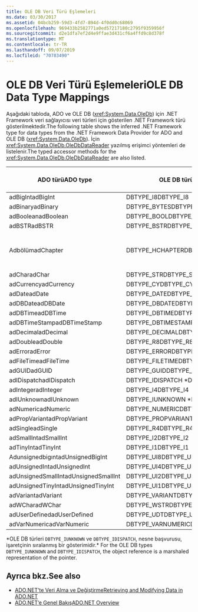 ```yaml
---
title: OLE DB Veri Türü Eşlemeleri
ms.date: 03/30/2017
ms.assetid: 04bcb259-59d3-4fd7-894d-4f0dd0c68069
ms.openlocfilehash: 969433b2582771a0ed57217180c2795f9359956f
ms.sourcegitcommit: d2e1dfa7ef2d4e9ffae3d431cf6a4ffd9c8d378f
ms.translationtype: MT
ms.contentlocale: tr-TR
ms.lasthandoff: 09/07/2019
ms.locfileid: "70783490"
---
```

# <a name="ole-db-data-type-mappings"></a><span data-ttu-id="d525c-102">OLE DB Veri Türü Eşlemeleri</span><span class="sxs-lookup"><span data-stu-id="d525c-102">OLE DB Data Type Mappings</span></span>
<span data-ttu-id="d525c-103">Aşağıdaki tabloda, ADO ve OLE DB (<xref:System.Data.OleDb>) için .NET Framework veri sağlayıcısı veri türleri için gösterilen .NET Framework türü gösterilmektedir.</span><span class="sxs-lookup"><span data-stu-id="d525c-103">The following table shows the inferred .NET Framework type for data types from the .NET Framework Data Provider for ADO and OLE DB (<xref:System.Data.OleDb>).</span></span> <span data-ttu-id="d525c-104">İçin <xref:System.Data.OleDb.OleDbDataReader> yazılmış erişimci yöntemleri de listelenir.</span><span class="sxs-lookup"><span data-stu-id="d525c-104">The typed accessor methods for the <xref:System.Data.OleDb.OleDbDataReader> are also listed.</span></span>  
  
|<span data-ttu-id="d525c-105">ADO türü</span><span class="sxs-lookup"><span data-stu-id="d525c-105">ADO type</span></span>|<span data-ttu-id="d525c-106">OLE DB türü</span><span class="sxs-lookup"><span data-stu-id="d525c-106">OLE DB type</span></span>|<span data-ttu-id="d525c-107">.NET Framework türü</span><span class="sxs-lookup"><span data-stu-id="d525c-107">.NET Framework type</span></span>|<span data-ttu-id="d525c-108">Türü belirlenmiş erişimci .NET Framework</span><span class="sxs-lookup"><span data-stu-id="d525c-108">.NET Framework typed accessor</span></span>|  
|--------------|-----------------|----------------------------------------------------------------------|--------------------------------------------------------------------------------|  
|<span data-ttu-id="d525c-109">adBigInt</span><span class="sxs-lookup"><span data-stu-id="d525c-109">adBigInt</span></span>|<span data-ttu-id="d525c-110">DBTYPE_I8</span><span class="sxs-lookup"><span data-stu-id="d525c-110">DBTYPE_I8</span></span>|<span data-ttu-id="d525c-111">Int64</span><span class="sxs-lookup"><span data-stu-id="d525c-111">Int64</span></span>|<span data-ttu-id="d525c-112">GetInt64()</span><span class="sxs-lookup"><span data-stu-id="d525c-112">GetInt64()</span></span>|  
|<span data-ttu-id="d525c-113">adBinary</span><span class="sxs-lookup"><span data-stu-id="d525c-113">adBinary</span></span>|<span data-ttu-id="d525c-114">DBTYPE_BYTES</span><span class="sxs-lookup"><span data-stu-id="d525c-114">DBTYPE_BYTES</span></span>|<span data-ttu-id="d525c-115">Byte[]</span><span class="sxs-lookup"><span data-stu-id="d525c-115">Byte[]</span></span>|<span data-ttu-id="d525c-116">GetBytes ()</span><span class="sxs-lookup"><span data-stu-id="d525c-116">GetBytes()</span></span>|  
|<span data-ttu-id="d525c-117">adBoolean</span><span class="sxs-lookup"><span data-stu-id="d525c-117">adBoolean</span></span>|<span data-ttu-id="d525c-118">DBTYPE_BOOL</span><span class="sxs-lookup"><span data-stu-id="d525c-118">DBTYPE_BOOL</span></span>|<span data-ttu-id="d525c-119">Boole değeri</span><span class="sxs-lookup"><span data-stu-id="d525c-119">Boolean</span></span>|<span data-ttu-id="d525c-120">GetBoolean ()</span><span class="sxs-lookup"><span data-stu-id="d525c-120">GetBoolean()</span></span>|  
|<span data-ttu-id="d525c-121">adBSTR</span><span class="sxs-lookup"><span data-stu-id="d525c-121">adBSTR</span></span>|<span data-ttu-id="d525c-122">DBTYPE_BSTR</span><span class="sxs-lookup"><span data-stu-id="d525c-122">DBTYPE_BSTR</span></span>|<span data-ttu-id="d525c-123">Dize</span><span class="sxs-lookup"><span data-stu-id="d525c-123">String</span></span>|<span data-ttu-id="d525c-124">GetString ()</span><span class="sxs-lookup"><span data-stu-id="d525c-124">GetString()</span></span>|  
|<span data-ttu-id="d525c-125">Adbölüm</span><span class="sxs-lookup"><span data-stu-id="d525c-125">adChapter</span></span>|<span data-ttu-id="d525c-126">DBTYPE_HCHAPTER</span><span class="sxs-lookup"><span data-stu-id="d525c-126">DBTYPE_HCHAPTER</span></span>|<span data-ttu-id="d525c-127">İle `DataReader`desteklenir.</span><span class="sxs-lookup"><span data-stu-id="d525c-127">Supported through the `DataReader`.</span></span> <span data-ttu-id="d525c-128">Bkz. [DataReader kullanarak veri alma](retrieving-data-using-a-datareader.md).</span><span class="sxs-lookup"><span data-stu-id="d525c-128">See [Retrieving Data Using a DataReader](retrieving-data-using-a-datareader.md).</span></span>|<span data-ttu-id="d525c-129">GetValue ()</span><span class="sxs-lookup"><span data-stu-id="d525c-129">GetValue()</span></span>|  
|<span data-ttu-id="d525c-130">adChar</span><span class="sxs-lookup"><span data-stu-id="d525c-130">adChar</span></span>|<span data-ttu-id="d525c-131">DBTYPE_STR</span><span class="sxs-lookup"><span data-stu-id="d525c-131">DBTYPE_STR</span></span>|<span data-ttu-id="d525c-132">Dize</span><span class="sxs-lookup"><span data-stu-id="d525c-132">String</span></span>|<span data-ttu-id="d525c-133">GetString ()</span><span class="sxs-lookup"><span data-stu-id="d525c-133">GetString()</span></span>|  
|<span data-ttu-id="d525c-134">adCurrency</span><span class="sxs-lookup"><span data-stu-id="d525c-134">adCurrency</span></span>|<span data-ttu-id="d525c-135">DBTYPE_CY</span><span class="sxs-lookup"><span data-stu-id="d525c-135">DBTYPE_CY</span></span>|<span data-ttu-id="d525c-136">Ondalık</span><span class="sxs-lookup"><span data-stu-id="d525c-136">Decimal</span></span>|<span data-ttu-id="d525c-137">GetDecimal ()</span><span class="sxs-lookup"><span data-stu-id="d525c-137">GetDecimal()</span></span>|  
|<span data-ttu-id="d525c-138">adDate</span><span class="sxs-lookup"><span data-stu-id="d525c-138">adDate</span></span>|<span data-ttu-id="d525c-139">DBTYPE_DATE</span><span class="sxs-lookup"><span data-stu-id="d525c-139">DBTYPE_DATE</span></span>|<span data-ttu-id="d525c-140">DateTime</span><span class="sxs-lookup"><span data-stu-id="d525c-140">DateTime</span></span>|<span data-ttu-id="d525c-141">GetDateTime()</span><span class="sxs-lookup"><span data-stu-id="d525c-141">GetDateTime()</span></span>|  
|<span data-ttu-id="d525c-142">adDBDate</span><span class="sxs-lookup"><span data-stu-id="d525c-142">adDBDate</span></span>|<span data-ttu-id="d525c-143">DBTYPE_DBDATE</span><span class="sxs-lookup"><span data-stu-id="d525c-143">DBTYPE_DBDATE</span></span>|<span data-ttu-id="d525c-144">DateTime</span><span class="sxs-lookup"><span data-stu-id="d525c-144">DateTime</span></span>|<span data-ttu-id="d525c-145">GetDateTime()</span><span class="sxs-lookup"><span data-stu-id="d525c-145">GetDateTime()</span></span>|  
|<span data-ttu-id="d525c-146">adDBTime</span><span class="sxs-lookup"><span data-stu-id="d525c-146">adDBTime</span></span>|<span data-ttu-id="d525c-147">DBTYPE_DBTIME</span><span class="sxs-lookup"><span data-stu-id="d525c-147">DBTYPE_DBTIME</span></span>|<span data-ttu-id="d525c-148">DateTime</span><span class="sxs-lookup"><span data-stu-id="d525c-148">DateTime</span></span>|<span data-ttu-id="d525c-149">GetDateTime()</span><span class="sxs-lookup"><span data-stu-id="d525c-149">GetDateTime()</span></span>|  
|<span data-ttu-id="d525c-150">adDBTimeStamp</span><span class="sxs-lookup"><span data-stu-id="d525c-150">adDBTimeStamp</span></span>|<span data-ttu-id="d525c-151">DBTYPE_DBTIMESTAMP</span><span class="sxs-lookup"><span data-stu-id="d525c-151">DBTYPE_DBTIMESTAMP</span></span>|<span data-ttu-id="d525c-152">DateTime</span><span class="sxs-lookup"><span data-stu-id="d525c-152">DateTime</span></span>|<span data-ttu-id="d525c-153">GetDateTime()</span><span class="sxs-lookup"><span data-stu-id="d525c-153">GetDateTime()</span></span>|  
|<span data-ttu-id="d525c-154">adDecimal</span><span class="sxs-lookup"><span data-stu-id="d525c-154">adDecimal</span></span>|<span data-ttu-id="d525c-155">DBTYPE_DECIMAL</span><span class="sxs-lookup"><span data-stu-id="d525c-155">DBTYPE_DECIMAL</span></span>|<span data-ttu-id="d525c-156">Ondalık</span><span class="sxs-lookup"><span data-stu-id="d525c-156">Decimal</span></span>|<span data-ttu-id="d525c-157">GetDecimal ()</span><span class="sxs-lookup"><span data-stu-id="d525c-157">GetDecimal()</span></span>|  
|<span data-ttu-id="d525c-158">adDouble</span><span class="sxs-lookup"><span data-stu-id="d525c-158">adDouble</span></span>|<span data-ttu-id="d525c-159">DBTYPE_R8</span><span class="sxs-lookup"><span data-stu-id="d525c-159">DBTYPE_R8</span></span>|<span data-ttu-id="d525c-160">Çift</span><span class="sxs-lookup"><span data-stu-id="d525c-160">Double</span></span>|<span data-ttu-id="d525c-161">GetDouble ()</span><span class="sxs-lookup"><span data-stu-id="d525c-161">GetDouble()</span></span>|  
|<span data-ttu-id="d525c-162">adError</span><span class="sxs-lookup"><span data-stu-id="d525c-162">adError</span></span>|<span data-ttu-id="d525c-163">DBTYPE_ERROR</span><span class="sxs-lookup"><span data-stu-id="d525c-163">DBTYPE_ERROR</span></span>|<span data-ttu-id="d525c-164">ExternalException</span><span class="sxs-lookup"><span data-stu-id="d525c-164">ExternalException</span></span>|<span data-ttu-id="d525c-165">GetValue ()</span><span class="sxs-lookup"><span data-stu-id="d525c-165">GetValue()</span></span>|  
|<span data-ttu-id="d525c-166">adFileTime</span><span class="sxs-lookup"><span data-stu-id="d525c-166">adFileTime</span></span>|<span data-ttu-id="d525c-167">DBTYPE_FILETIME</span><span class="sxs-lookup"><span data-stu-id="d525c-167">DBTYPE_FILETIME</span></span>|<span data-ttu-id="d525c-168">DateTime</span><span class="sxs-lookup"><span data-stu-id="d525c-168">DateTime</span></span>|<span data-ttu-id="d525c-169">GetDateTime()</span><span class="sxs-lookup"><span data-stu-id="d525c-169">GetDateTime()</span></span>|  
|<span data-ttu-id="d525c-170">adGUID</span><span class="sxs-lookup"><span data-stu-id="d525c-170">adGUID</span></span>|<span data-ttu-id="d525c-171">DBTYPE_GUID</span><span class="sxs-lookup"><span data-stu-id="d525c-171">DBTYPE_GUID</span></span>|<span data-ttu-id="d525c-172">Guid</span><span class="sxs-lookup"><span data-stu-id="d525c-172">Guid</span></span>|<span data-ttu-id="d525c-173">GetGuid ()</span><span class="sxs-lookup"><span data-stu-id="d525c-173">GetGuid()</span></span>|  
|<span data-ttu-id="d525c-174">adIDispatch</span><span class="sxs-lookup"><span data-stu-id="d525c-174">adIDispatch</span></span>|<span data-ttu-id="d525c-175">DBTYPE_IDISPATCH \*</span><span class="sxs-lookup"><span data-stu-id="d525c-175">DBTYPE_IDISPATCH \*</span></span>|<span data-ttu-id="d525c-176">Nesne</span><span class="sxs-lookup"><span data-stu-id="d525c-176">Object</span></span>|<span data-ttu-id="d525c-177">GetValue ()</span><span class="sxs-lookup"><span data-stu-id="d525c-177">GetValue()</span></span>|  
|<span data-ttu-id="d525c-178">adInteger</span><span class="sxs-lookup"><span data-stu-id="d525c-178">adInteger</span></span>|<span data-ttu-id="d525c-179">DBTYPE_I4</span><span class="sxs-lookup"><span data-stu-id="d525c-179">DBTYPE_I4</span></span>|<span data-ttu-id="d525c-180">Int32</span><span class="sxs-lookup"><span data-stu-id="d525c-180">Int32</span></span>|<span data-ttu-id="d525c-181">GetInt32()</span><span class="sxs-lookup"><span data-stu-id="d525c-181">GetInt32()</span></span>|  
|<span data-ttu-id="d525c-182">adIUnknown</span><span class="sxs-lookup"><span data-stu-id="d525c-182">adIUnknown</span></span>|<span data-ttu-id="d525c-183">DBTYPE_IUNKNOWN \*</span><span class="sxs-lookup"><span data-stu-id="d525c-183">DBTYPE_IUNKNOWN \*</span></span>|<span data-ttu-id="d525c-184">Nesne</span><span class="sxs-lookup"><span data-stu-id="d525c-184">Object</span></span>|<span data-ttu-id="d525c-185">GetValue ()</span><span class="sxs-lookup"><span data-stu-id="d525c-185">GetValue()</span></span>|  
|<span data-ttu-id="d525c-186">adNumeric</span><span class="sxs-lookup"><span data-stu-id="d525c-186">adNumeric</span></span>|<span data-ttu-id="d525c-187">DBTYPE_NUMERIC</span><span class="sxs-lookup"><span data-stu-id="d525c-187">DBTYPE_NUMERIC</span></span>|<span data-ttu-id="d525c-188">Ondalık</span><span class="sxs-lookup"><span data-stu-id="d525c-188">Decimal</span></span>|<span data-ttu-id="d525c-189">GetDecimal ()</span><span class="sxs-lookup"><span data-stu-id="d525c-189">GetDecimal()</span></span>|  
|<span data-ttu-id="d525c-190">adPropVariant</span><span class="sxs-lookup"><span data-stu-id="d525c-190">adPropVariant</span></span>|<span data-ttu-id="d525c-191">DBTYPE_PROPVARIANT</span><span class="sxs-lookup"><span data-stu-id="d525c-191">DBTYPE_PROPVARIANT</span></span>|<span data-ttu-id="d525c-192">Nesne</span><span class="sxs-lookup"><span data-stu-id="d525c-192">Object</span></span>|<span data-ttu-id="d525c-193">GetValue ()</span><span class="sxs-lookup"><span data-stu-id="d525c-193">GetValue()</span></span>|  
|<span data-ttu-id="d525c-194">adSingle</span><span class="sxs-lookup"><span data-stu-id="d525c-194">adSingle</span></span>|<span data-ttu-id="d525c-195">DBTYPE_R4</span><span class="sxs-lookup"><span data-stu-id="d525c-195">DBTYPE_R4</span></span>|<span data-ttu-id="d525c-196">Tek</span><span class="sxs-lookup"><span data-stu-id="d525c-196">Single</span></span>|<span data-ttu-id="d525c-197">GetFloat ()</span><span class="sxs-lookup"><span data-stu-id="d525c-197">GetFloat()</span></span>|  
|<span data-ttu-id="d525c-198">adSmallInt</span><span class="sxs-lookup"><span data-stu-id="d525c-198">adSmallInt</span></span>|<span data-ttu-id="d525c-199">DBTYPE_I2</span><span class="sxs-lookup"><span data-stu-id="d525c-199">DBTYPE_I2</span></span>|<span data-ttu-id="d525c-200">Int16</span><span class="sxs-lookup"><span data-stu-id="d525c-200">Int16</span></span>|<span data-ttu-id="d525c-201">Getınt16 ()</span><span class="sxs-lookup"><span data-stu-id="d525c-201">GetInt16()</span></span>|  
|<span data-ttu-id="d525c-202">adTinyInt</span><span class="sxs-lookup"><span data-stu-id="d525c-202">adTinyInt</span></span>|<span data-ttu-id="d525c-203">DBTYPE_I1</span><span class="sxs-lookup"><span data-stu-id="d525c-203">DBTYPE_I1</span></span>|<span data-ttu-id="d525c-204">Bayt</span><span class="sxs-lookup"><span data-stu-id="d525c-204">Byte</span></span>|<span data-ttu-id="d525c-205">GetByte ()</span><span class="sxs-lookup"><span data-stu-id="d525c-205">GetByte()</span></span>|  
|<span data-ttu-id="d525c-206">Adunsignedbigınt</span><span class="sxs-lookup"><span data-stu-id="d525c-206">adUnsignedBigInt</span></span>|<span data-ttu-id="d525c-207">DBTYPE_UI8</span><span class="sxs-lookup"><span data-stu-id="d525c-207">DBTYPE_UI8</span></span>|<span data-ttu-id="d525c-208">UInt64</span><span class="sxs-lookup"><span data-stu-id="d525c-208">UInt64</span></span>|<span data-ttu-id="d525c-209">GetValue ()</span><span class="sxs-lookup"><span data-stu-id="d525c-209">GetValue()</span></span>|  
|<span data-ttu-id="d525c-210">adUnsignedInt</span><span class="sxs-lookup"><span data-stu-id="d525c-210">adUnsignedInt</span></span>|<span data-ttu-id="d525c-211">DBTYPE_UI4</span><span class="sxs-lookup"><span data-stu-id="d525c-211">DBTYPE_UI4</span></span>|<span data-ttu-id="d525c-212">UInt32</span><span class="sxs-lookup"><span data-stu-id="d525c-212">UInt32</span></span>|<span data-ttu-id="d525c-213">GetValue ()</span><span class="sxs-lookup"><span data-stu-id="d525c-213">GetValue()</span></span>|  
|<span data-ttu-id="d525c-214">adUnsignedSmallInt</span><span class="sxs-lookup"><span data-stu-id="d525c-214">adUnsignedSmallInt</span></span>|<span data-ttu-id="d525c-215">DBTYPE_UI2</span><span class="sxs-lookup"><span data-stu-id="d525c-215">DBTYPE_UI2</span></span>|<span data-ttu-id="d525c-216">UInt16</span><span class="sxs-lookup"><span data-stu-id="d525c-216">UInt16</span></span>|<span data-ttu-id="d525c-217">GetValue ()</span><span class="sxs-lookup"><span data-stu-id="d525c-217">GetValue()</span></span>|  
|<span data-ttu-id="d525c-218">adUnsignedTinyInt</span><span class="sxs-lookup"><span data-stu-id="d525c-218">adUnsignedTinyInt</span></span>|<span data-ttu-id="d525c-219">DBTYPE_UI1</span><span class="sxs-lookup"><span data-stu-id="d525c-219">DBTYPE_UI1</span></span>|<span data-ttu-id="d525c-220">Bayt</span><span class="sxs-lookup"><span data-stu-id="d525c-220">Byte</span></span>|<span data-ttu-id="d525c-221">GetByte ()</span><span class="sxs-lookup"><span data-stu-id="d525c-221">GetByte()</span></span>|  
|<span data-ttu-id="d525c-222">adVariant</span><span class="sxs-lookup"><span data-stu-id="d525c-222">adVariant</span></span>|<span data-ttu-id="d525c-223">DBTYPE_VARIANT</span><span class="sxs-lookup"><span data-stu-id="d525c-223">DBTYPE_VARIANT</span></span>|<span data-ttu-id="d525c-224">Nesne</span><span class="sxs-lookup"><span data-stu-id="d525c-224">Object</span></span>|<span data-ttu-id="d525c-225">GetValue ()</span><span class="sxs-lookup"><span data-stu-id="d525c-225">GetValue()</span></span>|  
|<span data-ttu-id="d525c-226">adWChar</span><span class="sxs-lookup"><span data-stu-id="d525c-226">adWChar</span></span>|<span data-ttu-id="d525c-227">DBTYPE_WSTR</span><span class="sxs-lookup"><span data-stu-id="d525c-227">DBTYPE_WSTR</span></span>|<span data-ttu-id="d525c-228">Dize</span><span class="sxs-lookup"><span data-stu-id="d525c-228">String</span></span>|<span data-ttu-id="d525c-229">GetString ()</span><span class="sxs-lookup"><span data-stu-id="d525c-229">GetString()</span></span>|  
|<span data-ttu-id="d525c-230">adUserDefined</span><span class="sxs-lookup"><span data-stu-id="d525c-230">adUserDefined</span></span>|<span data-ttu-id="d525c-231">DBTYPE_UDT</span><span class="sxs-lookup"><span data-stu-id="d525c-231">DBTYPE_UDT</span></span>|<span data-ttu-id="d525c-232">desteklenmiyor</span><span class="sxs-lookup"><span data-stu-id="d525c-232">not supported</span></span>||  
|<span data-ttu-id="d525c-233">adVarNumeric</span><span class="sxs-lookup"><span data-stu-id="d525c-233">adVarNumeric</span></span>|<span data-ttu-id="d525c-234">DBTYPE_VARNUMERIC</span><span class="sxs-lookup"><span data-stu-id="d525c-234">DBTYPE_VARNUMERIC</span></span>|<span data-ttu-id="d525c-235">desteklenmiyor</span><span class="sxs-lookup"><span data-stu-id="d525c-235">not supported</span></span>||  
  
 <span data-ttu-id="d525c-236">\*OLE DB türleri `DBTYPE_IUNKNOWN` ve `DBTYPE_IDISPATCH`, nesne başvurusu, işaretçinin sıralanmış bir gösterimidir.</span><span class="sxs-lookup"><span data-stu-id="d525c-236">\* For the OLE DB types `DBTYPE_IUNKNOWN` and `DBTYPE_IDISPATCH`, the object reference is a marshaled representation of the pointer.</span></span>  
  
## <a name="see-also"></a><span data-ttu-id="d525c-237">Ayrıca bkz.</span><span class="sxs-lookup"><span data-stu-id="d525c-237">See also</span></span>

- [<span data-ttu-id="d525c-238">ADO.NET’te Veri Alma ve Değiştirme</span><span class="sxs-lookup"><span data-stu-id="d525c-238">Retrieving and Modifying Data in ADO.NET</span></span>](retrieving-and-modifying-data.md)
- [<span data-ttu-id="d525c-239">ADO.NET’e Genel Bakış</span><span class="sxs-lookup"><span data-stu-id="d525c-239">ADO.NET Overview</span></span>](ado-net-overview.md)
